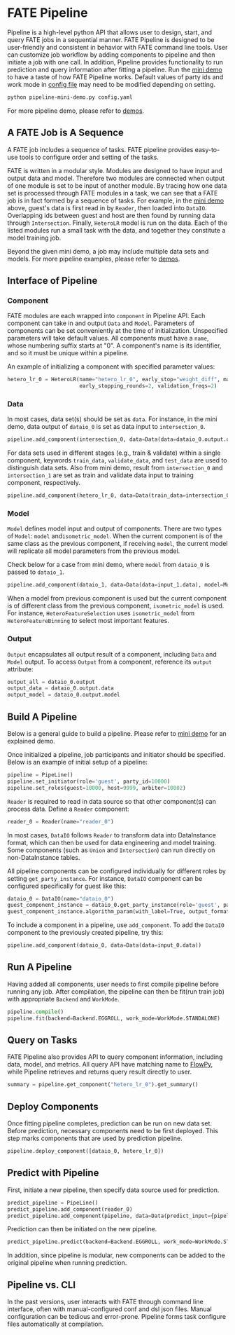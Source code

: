 # FATE Pipeline

Pipeline is a high-level python API that allows user to design, start, and query FATE jobs in a sequential manner. 
FATE Pipeline is designed to be user-friendly and consistent in behavior with FATE command line tools. 
User can customize job workflow by adding components to pipeline and then initiate a job with one call. 
In addition, Pipeline provides functionality to run prediction and query information after fitting a pipeline.
Run the [mini demo](./demo/pipeline-mini-demo.py) to have a taste of how FATE Pipeline works.
Default values of party ids and work mode in [config file](./demo/config.yaml) may need to be modified depending on setting.

```bash
python pipeline-mini-demo.py config.yaml
```

For more pipeline demo, please refer to [demos](./demo).

## A FATE Job is A Sequence

A FATE job includes a sequence of tasks. FATE pipeline provides easy-to-use tools to configure order and setting of the tasks. 

FATE is written in a modular style. Modules are designed to have input and output data and model. 
Therefore two modules are connected when output of one module is set to be input of another module. 
By tracing how one data set is processed through FATE modules in a task, we can see that a FATE job is in fact formed by a sequence of tasks. 
For example, in the [mini demo](./demo/pipeline-mini-demo.py) above, guest's data is first read in by `Reader`, then loaded into `DataIO`. 
Overlapping ids between guest and host are then found by running data through `Intersection`. Finally, `HeteroLR` model is run on the data. 
Each of the listed modules run a small task with the data, and together they constitute a model training job.

Beyond the given mini demo, a job may include multiple data sets and models. For more pipeline examples, please refer to [demos](./demo/).


## Interface of Pipeline

### Component
FATE modules are each wrapped into `component` in Pipeline API. Each component can take in and output `Data` and `Model`. 
Parameters of components can be set conveniently at the time of initialization. Unspecified parameters will take default values. 
All components must have a `name`, whose numbering suffix starts at "0". 
A component's name is its identifier, and so it must be unique within a pipeline.

An example of initializing a component with specified parameter values:
```python
hetero_lr_0 = HeteroLR(name="hetero_lr_0", early_stop="weight_diff", max_iter=10,
                       early_stopping_rounds=2, validation_freqs=2)
```

### Data 
In most cases, data set(s) should be set as `data`. 
For instance, in the mini demo, data output of `dataio_0` is set as data input to `intersection_0`.

```python
pipeline.add_component(intersection_0, data=Data(data=dataio_0.output.data))
```

For data sets used in different stages (e.g., train & validate) within a single component, 
keywords `train_data`, `validate_data`, and `test_data` are used to distinguish data sets.
Also from mini demo, result from `intersection_0` and `intersection_1` are set as train and validate data input to training component, respectively.

```python
pipeline.add_component(hetero_lr_0, data=Data(train_data=intersection_0.output.data, validate_data=intersection_1.output.data))
```
    
### Model
`Model` defines model input and output of components. There are two types of `Model`: `model` and`isometric_model`.
When the current component is of the same class as the previous component, if receiving `model`,
the current model will replicate all model parameters from the previous model.

Check below for a case from mini demo, where `model` from `dataio_0` is passed to `dataio_1`.

```python
pipeline.add_component(dataio_1, data=Data(data=input_1.data), model=Model(dataio_0.output.model))
```

When a model from previous component is used but the current component is of different class from the previous component, `isometric_model` is used.
For instance, `HeteroFeatureSelection` uses `isometric_model` from `HeteroFeatureBinning` to select most important features. 


### Output
`Output` encapsulates all output result of a component, including `Data` and `Model` output. 
 To access `Output` from a component, reference its `output` attribute:

```python
output_all = dataio_0.output
output_data = dataio_0.output.data
output_model = dataio_0.output.model
```

## Build A Pipeline

Below is a general guide to build a pipeline. Please refer to [mini demo](./demo/pipeline-mini-demo.py) for an explained demo.

Once initialized a pipeline, job participants and initiator should be specified.
Below is an example of initial setup of a pipeline:

```python
pipeline = PipeLine()
pipeline.set_initiator(role='guest', party_id=10000)
pipeline.set_roles(guest=10000, host=9999, arbiter=10002)
```

`Reader` is required to read in data source so that other component(s) can process data. 
Define a `Reader` component:

```python
reader_0 = Reader(name="reader_0")
```

In most cases, `DataIO` follows `Reader` to transform data into DataInstance format,
which can then be used for data engineering and model training. 
Some components (such as `Union` and `Intersection`) can run directly on non-DataInstance tables.

All pipeline components can be configured individually for different roles by setting `get_party_instance`. 
For instance, `DataIO` component can be configured specifically for guest like this:

```python
dataio_0 = DataIO(name="dataio_0")
guest_component_instance = dataio_0.get_party_instance(role='guest', party_id=10000)
guest_component_instance.algorithm_param(with_label=True, output_format="dense")
```

To include a component in a pipeline, use `add_component`. 
To add the `DataIO` component to the previously created pipeline, try this:

```python
pipeline.add_component(dataio_0, data=Data(data=input_0.data))
```

## Run A Pipeline

Having added all components, user needs to first compile pipeline before running any job. 
After compilation, the pipeline can then be fit(run train job) with appropriate `Backend` and `WorkMode`.

```python
pipeline.compile()
pipeline.fit(backend=Backend.EGGROLL, work_mode=WorkMode.STANDALONE)
```

## Query on Tasks

FATE Pipeline also provides API to query component information, including data, model, and metrics.
All query API have matching name to [FlowPy](../fate_flow/doc), while Pipeline retrieves and returns query result directly to user. 

```python
summary = pipeline.get_component("hetero_lr_0").get_summary()
```

## Deploy Components 

Once fitting pipeline completes, prediction can be run on new data set. 
Before prediction, necessary components need to be first deployed. 
This step marks components that are used by prediction pipeline.

```python
pipeline.deploy_component([dataio_0, hetero_lr_0])
```

## Predict with Pipeline

First, initiate a new pipeline, then specify data source used for prediction.
```python
predict_pipeline = PipeLine()
predict_pipeline.add_component(reader_0)
predict_pipeline.add_component(pipeline, data=Data(predict_input={pipeline.dataio_0.input.data: reader_0.output.data}))
```

Prediction can then be initiated on the new pipeline.
```python
predict_pipeline.predict(backend=Backend.EGGROLL, work_mode=WorkMode.STANDALONE)
```

In addition, since pipeline is modular, new components can be added to the original pipeline when running prediction. 


## Pipeline vs. CLI 

In the past versions, user interacts with FATE through command line interface, often with manual-configured conf and dsl json files.
Manual configuration can be tedious and error-prone. Pipeline forms task configure files automatically at compilation. 
